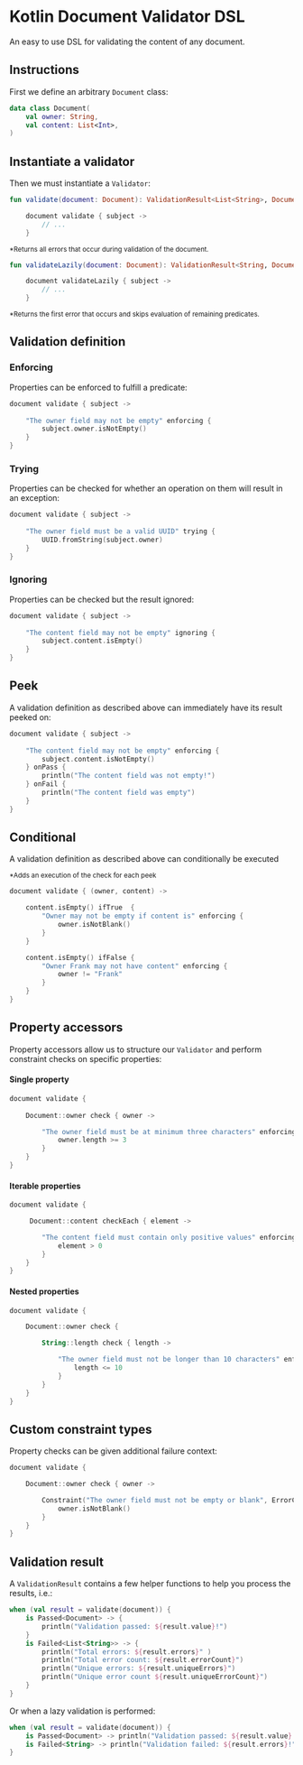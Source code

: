 # Kotlin Document Validator DSL

An easy to use DSL for validating the content of any document.

## Instructions

First we define an arbitrary `Document` class:

```kotlin
data class Document(
    val owner: String,
    val content: List<Int>,
) 
```

## Instantiate a validator

Then we must instantiate a `Validator`:

```kotlin
fun validate(document: Document): ValidationResult<List<String>, Document> =

    document validate { subject ->
        // ...
    }

```

<sup>*Returns all errors that occur during validation of the document.<sup>

```kotlin
fun validateLazily(document: Document): ValidationResult<String, Document> =

    document validateLazily { subject ->
        // ...
    }
```

<sup>*Returns the first error that occurs and skips evaluation of remaining predicates.<sup>

## Validation definition

### Enforcing

Properties can be enforced to fulfill a predicate:

```kotlin
document validate { subject ->
    
    "The owner field may not be empty" enforcing {
        subject.owner.isNotEmpty()
    }
}
```

### Trying

Properties can be checked for whether an operation on them will result in an exception:

```kotlin
document validate { subject ->
    
    "The owner field must be a valid UUID" trying {
        UUID.fromString(subject.owner)
    }
}
```

### Ignoring

Properties can be checked but the result ignored:

```kotlin
document validate { subject ->
    
    "The content field may not be empty" ignoring {
        subject.content.isEmpty()
    }
}
```

## Peek

A validation definition as described above can immediately have its result peeked on:

```kotlin
document validate { subject ->
    
    "The content field may not be empty" enforcing {
        subject.content.isNotEmpty()
    } onPass {
        println("The content field was not empty!")
    } onFail {
        println("The content field was empty")
    }
}
```

## Conditional

A validation definition as described above can conditionally be executed

<sup>*Adds an execution of the check for each peek<sup>

```kotlin
document validate { (owner, content) ->

    content.isEmpty() ifTrue  {
        "Owner may not be empty if content is" enforcing {
            owner.isNotBlank()
        }
    }

    content.isEmpty() ifFalse {
        "Owner Frank may not have content" enforcing {
            owner != "Frank"
        }
    }
}
```

## Property accessors

Property accessors allow us to structure our `Validator` and perform constraint checks on specific properties:

#### Single property

```kotlin
document validate {
    
    Document::owner check { owner ->

        "The owner field must be at minimum three characters" enforcing {
            owner.length >= 3
        }
    }
}
```

#### Iterable properties

```kotlin
document validate {

     Document::content checkEach { element ->

        "The content field must contain only positive values" enforcing {
            element > 0
        }
    }
}
```

#### Nested properties

```kotlin
document validate {

    Document::owner check {

        String::length check { length ->

            "The owner field must not be longer than 10 characters" enforcing {
                length <= 10
            }
        }
    }
}
```

## Custom constraint types

Property checks can be given additional failure context:

```kotlin
document validate {

    Document::owner check { owner ->

        Constraint("The owner field must not be empty or blank", ErrorCode.E001) enforcing {
            owner.isNotBlank()
        }
    }
}
```

## Validation result

A `ValidationResult` contains a few helper functions to help you process the results, i.e.:

```kotlin
when (val result = validate(document)) {
    is Passed<Document> -> {
        println("Validation passed: ${result.value}!")
    }
    is Failed<List<String>> -> {
        println("Total errors: ${result.errors}" )
        println("Total error count: ${result.errorCount}")
        println("Unique errors: ${result.uniqueErrors}")
        println("Unique error count ${result.uniqueErrorCount}")
    }
}
```

Or when a lazy validation is performed:

```kotlin
when (val result = validate(document)) {
    is Passed<Document> -> println("Validation passed: ${result.value}!")
    is Failed<String> -> println("Validation failed: ${result.errors}!")
}
```
